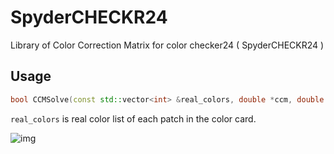 # SpyderCHECKR24
Library of Color Correction Matrix for color checker24 ( SpyderCHECKR24 )

## Usage
``` c++
bool CCMSolve(const std::vector<int> &real_colors, double *ccm, double gamma = 2.2)
```

```real_colors``` is real color list of each patch in the color card.

![img](img/color-order.png)

